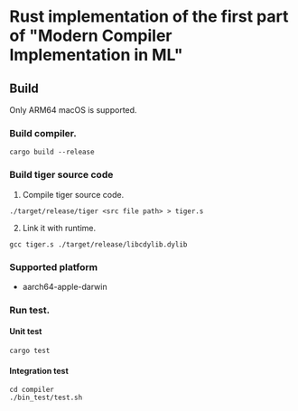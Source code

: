 # Rust implementation of the first part of "Modern Compiler Implementation in ML"

## Build
Only ARM64 macOS is supported.

### Build compiler.
```
cargo build --release
```

### Build tiger source code
1. Compile tiger source code.
```
./target/release/tiger <src file path> > tiger.s
```

2. Link it with runtime.
```
gcc tiger.s ./target/release/libcdylib.dylib
```

### Supported platform
- aarch64-apple-darwin

### Run test.
#### Unit test
``` 
cargo test
```

#### Integration test
```
cd compiler
./bin_test/test.sh
```